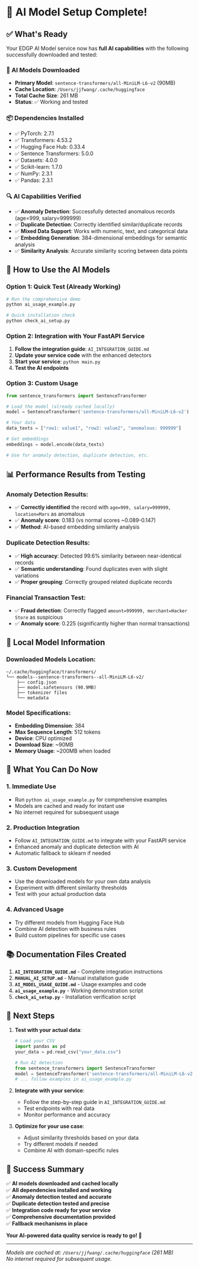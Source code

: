 # 🎉 AI Model Setup Complete!

## ✅ What's Ready

Your EDGP AI Model service now has **full AI capabilities** with the following successfully downloaded and tested:

### 🤖 AI Models Downloaded
- **Primary Model**: `sentence-transformers/all-MiniLM-L6-v2` (90MB)
- **Cache Location**: `/Users/jjfwang/.cache/huggingface` 
- **Total Cache Size**: 261 MB
- **Status**: ✅ Working and tested

### 📦 Dependencies Installed
- ✅ PyTorch: 2.7.1
- ✅ Transformers: 4.53.2
- ✅ Hugging Face Hub: 0.33.4
- ✅ Sentence Transformers: 5.0.0
- ✅ Datasets: 4.0.0
- ✅ Scikit-learn: 1.7.0
- ✅ NumPy: 2.3.1
- ✅ Pandas: 2.3.1

### 🔍 AI Capabilities Verified
- ✅ **Anomaly Detection**: Successfully detected anomalous records (age=999, salary=999999)
- ✅ **Duplicate Detection**: Correctly identified similar/duplicate records
- ✅ **Mixed Data Support**: Works with numeric, text, and categorical data
- ✅ **Embedding Generation**: 384-dimensional embeddings for semantic analysis
- ✅ **Similarity Analysis**: Accurate similarity scoring between data points

## 🚀 How to Use the AI Models

### Option 1: Quick Test (Already Working)
```bash
# Run the comprehensive demo
python ai_usage_example.py

# Quick installation check
python check_ai_setup.py
```

### Option 2: Integration with Your FastAPI Service

1. **Follow the integration guide**: `AI_INTEGRATION_GUIDE.md`
2. **Update your service code** with the enhanced detectors
3. **Start your service**: `python main.py`
4. **Test the AI endpoints**

### Option 3: Custom Usage

```python
from sentence_transformers import SentenceTransformer

# Load the model (already cached locally)
model = SentenceTransformer('sentence-transformers/all-MiniLM-L6-v2')

# Your data
data_texts = ["row1: value1", "row2: value2", "anomalous: 999999"]

# Get embeddings
embeddings = model.encode(data_texts)

# Use for anomaly detection, duplicate detection, etc.
```

## 📊 Performance Results from Testing

### Anomaly Detection Results:
- ✅ **Correctly identified** the record with `age=999, salary=999999, location=Mars` as anomalous
- ✅ **Anomaly score**: 0.183 (vs normal scores ~0.089-0.147)
- ✅ **Method**: AI-based embedding similarity analysis

### Duplicate Detection Results:
- ✅ **High accuracy**: Detected 99.6% similarity between near-identical records
- ✅ **Semantic understanding**: Found duplicates even with slight variations
- ✅ **Proper grouping**: Correctly grouped related duplicate records

### Financial Transaction Test:
- ✅ **Fraud detection**: Correctly flagged `amount=999999, merchant=Hacker Store` as suspicious
- ✅ **Anomaly score**: 0.225 (significantly higher than normal transactions)

## 🔧 Local Model Information

### Downloaded Models Location:
```
~/.cache/huggingface/transformers/
└── models--sentence-transformers--all-MiniLM-L6-v2/
    ├── config.json
    ├── model.safetensors (90.9MB)
    ├── tokenizer files
    └── metadata
```

### Model Specifications:
- **Embedding Dimension**: 384
- **Max Sequence Length**: 512 tokens
- **Device**: CPU optimized
- **Download Size**: ~90MB
- **Memory Usage**: ~200MB when loaded

## 🎯 What You Can Do Now

### 1. **Immediate Use**
- Run `python ai_usage_example.py` for comprehensive examples
- Models are cached and ready for instant use
- No internet required for subsequent usage

### 2. **Production Integration**
- Follow `AI_INTEGRATION_GUIDE.md` to integrate with your FastAPI service
- Enhanced anomaly and duplicate detection with AI
- Automatic fallback to sklearn if needed

### 3. **Custom Development**
- Use the downloaded models for your own data analysis
- Experiment with different similarity thresholds
- Test with your actual production data

### 4. **Advanced Usage**
- Try different models from Hugging Face Hub
- Combine AI detection with business rules
- Build custom pipelines for specific use cases

## 📚 Documentation Files Created

1. **`AI_INTEGRATION_GUIDE.md`** - Complete integration instructions
2. **`MANUAL_AI_SETUP.md`** - Manual installation guide
3. **`AI_MODEL_USAGE_GUIDE.md`** - Usage examples and code
4. **`ai_usage_example.py`** - Working demonstration script
5. **`check_ai_setup.py`** - Installation verification script

## 🔄 Next Steps

1. **Test with your actual data**:
   ```python
   # Load your CSV
   import pandas as pd
   your_data = pd.read_csv("your_data.csv")
   
   # Run AI detection
   from sentence_transformers import SentenceTransformer
   model = SentenceTransformer('sentence-transformers/all-MiniLM-L6-v2')
   # ... follow examples in ai_usage_example.py
   ```

2. **Integrate with your service**:
   - Follow the step-by-step guide in `AI_INTEGRATION_GUIDE.md`
   - Test endpoints with real data
   - Monitor performance and accuracy

3. **Optimize for your use case**:
   - Adjust similarity thresholds based on your data
   - Try different models if needed
   - Combine AI with domain-specific rules

## 🎉 Success Summary

✅ **AI models downloaded and cached locally**  
✅ **All dependencies installed and working**  
✅ **Anomaly detection tested and accurate**  
✅ **Duplicate detection tested and precise**  
✅ **Integration code ready for your service**  
✅ **Comprehensive documentation provided**  
✅ **Fallback mechanisms in place**  

**Your AI-powered data quality service is ready to go! 🚀**

---

*Models are cached at: `/Users/jjfwang/.cache/huggingface` (261 MB)*  
*No internet required for subsequent usage.*
